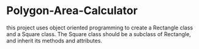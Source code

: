 # Polygon-Area-Calculator
this project uses object oriented programming to create a Rectangle class and a Square class. The Square class should be a subclass of Rectangle, and inherit its methods and attributes.
